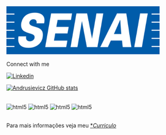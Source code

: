 <!--![logo](https://github.com/Andrusievicz/Andrusievicz/blob/main/senai.png)-->
<img src="https://github.com/Andrusievicz/Andrusievicz/blob/main/senai.png" width="400" height="125">

Connect with me

[![Linkedin](https://img.shields.io/badge/LinkedIn-0077B5?style=for-the-badge&logo=linkedin&logoColor=white)](https://www.linkedin.com/in/lucas-andrusievicz/)

[![Andrusievicz GitHub stats](https://github-readme-stats.vercel.app/api?username=Andrusievicz)](https://github.com/anuraghazra/github-readme-stats)

<div style ="display: inline_block"><br/>
<img align="center" alt="html5" src="https://img.shields.io/badge/C%23-239120?style=for-the-badge&logo=c-sharp&logoColor=white" />

<img align="center" alt="html5" src="https://img.shields.io/badge/C-00599C?style=for-the-badge&logo=c&logoColor=white" />

<img align="center" alt="html5" src="https://img.shields.io/badge/C%2B%2B-00599C?style=for-the-badge&logo=c%2B%2B&logoColor=white" />
  
<img align="center" alt="html5" src="https://img.shields.io/badge/MySQL-00000F?style=for-the-badge&logo=mysql&logoColor=white" />
  </div>
<br>


Para mais informações veja meu  <a href="https://github.com/Andrusievicz/Andrusievicz/blob/main/Curriculo%20Lucas%20Andrusievicz.docx" class="nav-link">   **Curriculo* </a>
